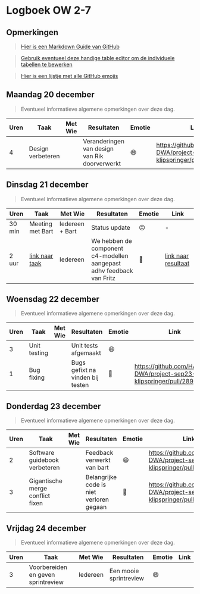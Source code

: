 # Logboek OW 2-7

## Opmerkingen

> [Hier is een Markdown Guide van GitHub](https://guides.github.com/features/mastering-markdown/)

> [Gebruik eventueel deze handige table editor om de individuele tabellen te bewerken](https://www.tablesgenerator.com/markdown_tables)

> [Hier is een lijstje met alle GitHub emojis](https://github.com/ikatyang/emoji-cheat-sheet/blob/master/README.md)

## Maandag 20 december

> Eventueel informatieve algemene opmerkingen over deze dag.

| Uren | Taak              | Met Wie | Resultaten                                    | Emotie  | Link |
|------|-------------------|---------|-----------------------------------------------|---------|------|
| 4    | Design verbeteren |         | Veranderingen van design van Rik doorverwerkt | :smile: | https://github.com/HANICA-DWA/project-sep23-klipspringer/pull/276 |


## Dinsdag 21 december

> Eventueel informatieve algemene opmerkingen over deze dag.

| Uren | Taak  | Met Wie | Resultaten | Emotie | Link |
|---|---|---|---|---|---|
| 30 min | Meeting met Bart | Iedereen + Bart | Status update | :neutral_face: | - |
| 2 uur | [link naar taak](https://github.com/HANICA-DWA/project-sep23-klipspringer/issues/252) | Iedereen | We hebben de component c4-modellen aangepast adhv feedback van Fritz | :slightly_smiling_face: | [link naar resultaat](https://github.com/HANICA-DWA/project-sep23-klipspringer/commit/ef0a8c9502af5760411095821392c86f16da3cdb) |

## Woensdag 22 december

> Eventueel informatieve algemene opmerkingen over deze dag.

| Uren | Taak         | Met Wie | Resultaten                       | Emotie   | Link |
|------|--------------|---------|----------------------------------|----------|------|
| 3    | Unit testing |         | Unit tests afgemaakt             | :smile:  |      |
| 1    | Bug fixing   |         | Bugs gefixt na vinden bij testen | :hankey: | https://github.com/HANICA-DWA/project-sep23-klipspringer/pull/289 |

## Donderdag 23 december

> Eventueel informatieve algemene opmerkingen over deze dag.

| Uren | Taak                             | Met Wie | Resultaten                               | Emotie  | Link |
|------|----------------------------------|---------|------------------------------------------|---------|------|
| 2    | Software guidebook verbeteren    |         | Feedback verwerkt van bart               | :smile: | https://github.com/HANICA-DWA/project-sep23-klipspringer/pull/294 |
| 3    | Gigantische merge conflict fixen |         | Belangrijke code is niet verloren gegaan | :ghost: | https://github.com/HANICA-DWA/project-sep23-klipspringer/pull/293 |

## Vrijdag 24 december

> Eventueel informatieve algemene opmerkingen over deze dag.

| Uren | Taak                               | Met Wie  | Resultaten             | Emotie  | Link |
|------|------------------------------------|----------|------------------------|---------|------|
| 3    | Voorbereiden en geven sprintreview | Iedereen | Een mooie sprintreview | :smile: |      |
